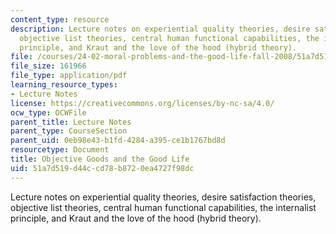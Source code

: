 ```yaml
---
content_type: resource
description: Lecture notes on experiential quality theories, desire satisfaction theories,
  objective list theories, central human functional capabilities, the internalist
  principle, and Kraut and the love of the hood (hybrid theory).
file: /courses/24-02-moral-problems-and-the-good-life-fall-2008/51a7d519d44ccd78b8720ea4727f98dc_lec_04.pdf
file_size: 161966
file_type: application/pdf
learning_resource_types:
- Lecture Notes
license: https://creativecommons.org/licenses/by-nc-sa/4.0/
ocw_type: OCWFile
parent_title: Lecture Notes
parent_type: CourseSection
parent_uid: 0eb98e43-b1fd-4284-a395-ce1b1767bd8d
resourcetype: Document
title: Objective Goods and the Good Life
uid: 51a7d519-d44c-cd78-b872-0ea4727f98dc
---
```

Lecture notes on experiential quality theories, desire satisfaction theories, objective list theories, central human functional capabilities, the internalist principle, and Kraut and the love of the hood (hybrid theory).